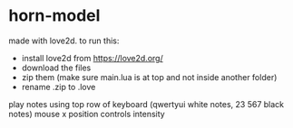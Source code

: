 # horn-model

made with love2d. to run this:
- install love2d from https://love2d.org/
- download the files 
- zip them (make sure main.lua is at top and not inside another folder)
- rename .zip to .love



play notes using top row of keyboard (qwertyui white notes, 23 567 black notes)
mouse x position controls intensity
